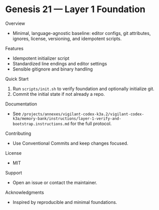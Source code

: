 # Genesis 21 — Layer 1 Foundation

Overview
- Minimal, language-agnostic baseline: editor configs, git attributes, ignores, license, versioning, and idempotent scripts.

Features
- Idempotent initializer script
- Standardized line endings and editor settings
- Sensible gitignore and binary handling

Quick Start
1. Run `scripts/init.sh` to verify foundation and optionally initialize git.
2. Commit the initial state if not already a repo.

Documentation
- See `/projects/annexes/vigilant-codex-k3a.2/vigilant-codex-k3a/memory-bank/instructions/layer-1-verify-and-bootstrap.instructions.md` for the full protocol.

Contributing
- Use Conventional Commits and keep changes focused.

License
- MIT

Support
- Open an issue or contact the maintainer.

Acknowledgments
- Inspired by reproducible and minimal foundations.
